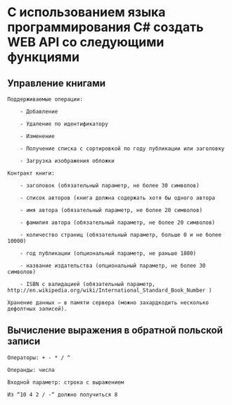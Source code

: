 С использованием языка программирования C# создать WEB API со следующими функциями
===
Управление книгами
---
	Поддерживаемые операции:
	
		- Добавление
		
		- Удаление по идентификатору
		
		- Изменение
		
		- Получение списка с сортировкой по году публикации или заголовку
		
		- Загрузка изображения обложки
		
	Контракт книги:
	
		- заголовок (обязательный параметр, не более 30 символов)
		
		- список авторов (книга должна содержать хотя бы одного автора
		
		- имя автора (обязательный параметр, не более 20 символов)
		
		- фамилия автора (обязательный параметр, не более 20 символов)
		
		- количество страниц (обязательный параметр, больше 0 и не более 10000)
		
		- год публикации (опциональный параметр, не раньше 1800)
		
		- название издательства (опциональный параметр, не более 30 символов)
		
		- ISBN с валидацией (обязательный параметр, http://en.wikipedia.org/wiki/International_Standard_Book_Number )
		
	Хранение данных – в памяти сервера (можно захардкодить несколько дефолтных записей).

Вычисление выражения в обратной польской записи
---
	Операторы: + - * / ^
	
	Операнды: числа
	
	Входной параметр: строка с выражением
	
	Из “10 4 2 / -“ должно получиться 8
